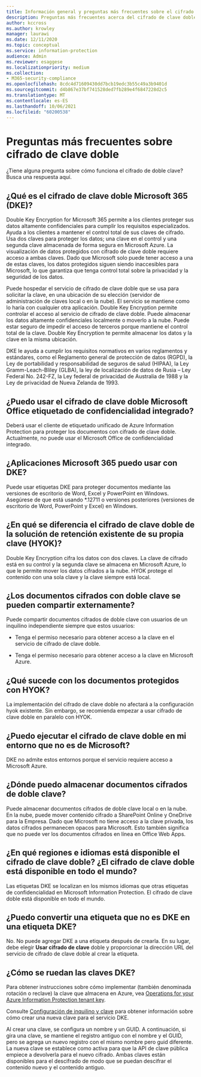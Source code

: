 ```yaml
---
title: Información general y preguntas más frecuentes sobre el cifrado de clave doble
description: Preguntas más frecuentes acerca del cifrado de clave doble para Microsoft 365.
author: kccross
ms.author: krowley
manager: laurawi
ms.date: 12/11/2020
ms.topic: conceptual
ms.service: information-protection
audience: Admin
ms.reviewer: esaggese
ms.localizationpriority: medium
ms.collection:
- M365-security-compliance
ms.openlocfilehash: 8cdc4d71609430dd7bcb19edc3b55c49a3b9401d
ms.sourcegitcommit: d4b867e37bf741528ded7fb289e4f6847228d2c5
ms.translationtype: MT
ms.contentlocale: es-ES
ms.lasthandoff: 10/06/2021
ms.locfileid: "60200538"
---
```

# <a name="double-key-encryption-frequently-asked-questions"></a>Preguntas más frecuentes sobre cifrado de clave doble

¿Tiene alguna pregunta sobre cómo funciona el cifrado de doble clave? Busca una respuesta aquí.

## <a name="what-is-double-key-encryption-for-microsoft-365-dke"></a>¿Qué es el cifrado de clave doble Microsoft 365 (DKE)?

Double Key Encryption for Microsoft 365 permite a los clientes proteger sus datos altamente confidenciales para cumplir los requisitos especializados. Ayuda a los clientes a mantener el control total de sus claves de cifrado. Usa dos claves para proteger los datos; una clave en el control y una segunda clave almacenada de forma segura en Microsoft Azure. La visualización de datos protegidos con cifrado de clave doble requiere acceso a ambas claves. Dado que Microsoft solo puede tener acceso a una de estas claves, los datos protegidos siguen siendo inaccesibles para Microsoft, lo que garantiza que tenga control total sobre la privacidad y la seguridad de los datos.  

Puede hospedar el servicio de cifrado de clave doble que se usa para solicitar la clave, en una ubicación de su elección (servidor de administración de claves local o en la nube). El servicio se mantiene como lo haría con cualquier otra aplicación. Double Key Encryption permite controlar el acceso al servicio de cifrado de clave doble. Puede almacenar los datos altamente confidenciales localmente o moverlo a la nube. Puede estar seguro de impedir el acceso de terceros porque mantiene el control total de la clave. Double Key Encryption te permite almacenar los datos y la clave en la misma ubicación.

DKE le ayuda a cumplir los requisitos normativos en varios reglamentos y estándares, como el Reglamento general de protección de datos (RGPD), la Ley de portabilidad y responsabilidad de seguros de salud (HIPAA), la Ley Gramm-Leach-Bliley (GLBA), la ley de localización de datos de Rusia – Ley Federal No. 242-FZ, la Ley federal de privacidad de Australia de 1988 y la Ley de privacidad de Nueva Zelanda de 1993.

## <a name="can-i-use-double-key-encryption-with-microsoft-office-built-in-sensitivity-labeling"></a>¿Puedo usar el cifrado de clave doble Microsoft Office etiquetado de confidencialidad integrado?

Deberá usar el cliente de etiquetado unificado de Azure Information Protection para proteger los documentos con cifrado de clave doble. Actualmente, no puede usar el Microsoft Office de confidencialidad integrado.

## <a name="what-microsoft-365-apps-can-i-use-with-dke"></a>¿Aplicaciones Microsoft 365 puedo usar con DKE?

Puede usar etiquetas DKE para proteger documentos mediante las versiones de escritorio de Word, Excel y PowerPoint en Windows. Asegúrese de que está usando *.12711 o versiones posteriores (versiones de escritorio de Word, PowerPoint y Excel) en Windows.

## <a name="how-is-double-key-encryption-different-from-the-existing-hold-your-own-key-hyok-solution"></a>¿En qué se diferencia el cifrado de clave doble de la solución de retención existente de su propia clave (HYOK)?

Double Key Encryption cifra los datos con dos claves. La clave de cifrado está en su control y la segunda clave se almacena en Microsoft Azure, lo que le permite mover los datos cifrados a la nube. HYOK protege el contenido con una sola clave y la clave siempre está local.  

## <a name="can-double-key-encrypted-documents-be-shared-externally"></a>¿Los documentos cifrados con doble clave se pueden compartir externamente?

Puede compartir documentos cifrados de doble clave con usuarios de un inquilino independiente siempre que estos usuarios:

- Tenga el permiso necesario para obtener acceso a la clave en el servicio de cifrado de clave doble.

- Tenga el permiso necesario para obtener acceso a la clave en Microsoft Azure.

## <a name="what-happens-to-documents-that-are-protected-with-hyok"></a>¿Qué sucede con los documentos protegidos con HYOK?

La implementación del cifrado de clave doble no afectará a la configuración hyok existente. Sin embargo, se recomienda empezar a usar cifrado de clave doble en paralelo con HYOK.

## <a name="can-i-run-double-key-encryption-in-my-non-microsoft-air-gapped-environment"></a>¿Puedo ejecutar el cifrado de clave doble en mi entorno que no es de Microsoft?

DKE no admite estos entornos porque el servicio requiere acceso a Microsoft Azure.

## <a name="where-can-i-store-double-key-encrypted-documents"></a>¿Dónde puedo almacenar documentos cifrados de doble clave?

Puede almacenar documentos cifrados de doble clave local o en la nube. En la nube, puede mover contenido cifrado a SharePoint Online y OneDrive para la Empresa. Dado que Microsoft no tiene acceso a la clave privada, los datos cifrados permanecen opacos para Microsoft. Esto también significa que no puede ver los documentos cifrados en línea en Office Web Apps.

## <a name="what-regions-and-languages-is-double-key-encryption-available-in-is-double-key-encryption-available-worldwide"></a>¿En qué regiones e idiomas está disponible el cifrado de clave doble? ¿El cifrado de clave doble está disponible en todo el mundo?

Las etiquetas DKE se localizan en los mismos idiomas que otras etiquetas de confidencialidad en Microsoft Information Protection. El cifrado de clave doble está disponible en todo el mundo.

## <a name="can-i-convert-a-non-dke-label-to-a-dke-label"></a>¿Puedo convertir una etiqueta que no es DKE en una etiqueta DKE?

No. No puede agregar DKE a una etiqueta después de crearla. En su lugar, debe elegir **Usar cifrado de clave** doble y proporcionar la dirección URL del servicio de cifrado de clave doble al crear la etiqueta.

## <a name="how-do-i-roll-my-dke-keys"></a>¿Cómo se ruedan las claves DKE?

Para obtener instrucciones sobre cómo implementar (también denominada rotación o reclave) la clave que almacena en Azure, vea [Operations for your Azure Information Protection tenant key](/azure/information-protection/operations-customer-managed-tenant-key).

Consulte [Configuración de inquilino y clave](double-key-encryption.md#tenant-and-key-settings) para obtener información sobre cómo crear una nueva clave para el servicio DKE.

Al crear una clave, se configura un nombre y un GUID. A continuación, si gira una clave, se mantiene el registro antiguo con el nombre y el GUID, pero se agrega un nuevo registro con el mismo nombre pero guid diferente. La nueva clave se establece como activa para que la API de clave pública empiece a devolverla para el nuevo cifrado. Ambas claves están disponibles para el descifrado de modo que se puedan descifrar el contenido nuevo y el contenido antiguo.